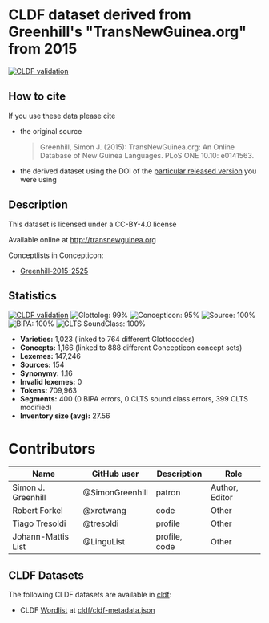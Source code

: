 # CLDF dataset derived from Greenhill's "TransNewGuinea.org" from 2015

[![CLDF validation](https://github.com/lexibank/transnewguineaorg/workflows/CLDF-validation/badge.svg)](https://github.com/lexibank/transnewguineaorg/actions?query=workflow%3ACLDF-validation)

## How to cite

If you use these data please cite
- the original source
  > Greenhill, Simon J. (2015): TransNewGuinea.org: An Online Database of New Guinea Languages. PLoS ONE 10.10: e0141563.
- the derived dataset using the DOI of the [particular released version](../../releases/) you were using

## Description


This dataset is licensed under a CC-BY-4.0 license

Available online at http://transnewguinea.org


Conceptlists in Concepticon:
- [Greenhill-2015-2525](https://concepticon.clld.org/contributions/Greenhill-2015-2525)
## Statistics


[![CLDF validation](https://github.com/lexibank/transnewguineaorg/workflows/CLDF-validation/badge.svg)](https://github.com/lexibank/transnewguineaorg/actions?query=workflow%3ACLDF-validation)
![Glottolog: 99%](https://img.shields.io/badge/Glottolog-99%25-brightgreen.svg "Glottolog: 99%")
![Concepticon: 95%](https://img.shields.io/badge/Concepticon-95%25-green.svg "Concepticon: 95%")
![Source: 100%](https://img.shields.io/badge/Source-100%25-brightgreen.svg "Source: 100%")
![BIPA: 100%](https://img.shields.io/badge/BIPA-100%25-brightgreen.svg "BIPA: 100%")
![CLTS SoundClass: 100%](https://img.shields.io/badge/CLTS%20SoundClass-100%25-brightgreen.svg "CLTS SoundClass: 100%")

- **Varieties:** 1,023 (linked to 764 different Glottocodes)
- **Concepts:** 1,166 (linked to 888 different Concepticon concept sets)
- **Lexemes:** 147,246
- **Sources:** 154
- **Synonymy:** 1.16
- **Invalid lexemes:** 0
- **Tokens:** 709,963
- **Segments:** 400 (0 BIPA errors, 0 CLTS sound class errors, 399 CLTS modified)
- **Inventory size (avg):** 27.56

# Contributors

Name               | GitHub user     | Description                          | Role
---                | ---             | ---                                  | ---
Simon J. Greenhill | @SimonGreenhill | patron                               | Author, Editor
Robert Forkel      | @xrotwang       | code                                 | Other
Tiago Tresoldi     | @tresoldi       | profile                              | Other
Johann-Mattis List | @LinguList      | profile, code                        | Other




## CLDF Datasets

The following CLDF datasets are available in [cldf](cldf):

- CLDF [Wordlist](https://github.com/cldf/cldf/tree/master/modules/Wordlist) at [cldf/cldf-metadata.json](cldf/cldf-metadata.json)